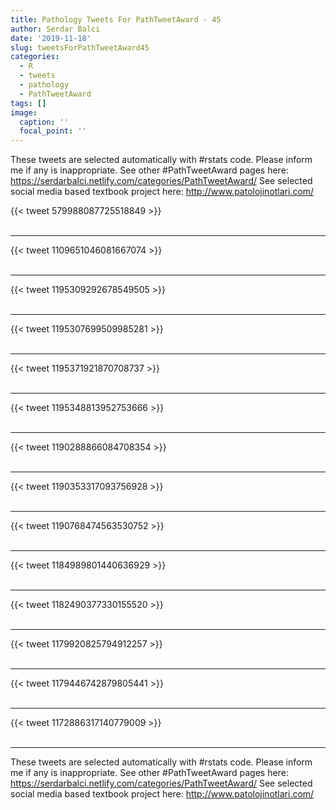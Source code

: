 ```yaml
---
title: Pathology Tweets For PathTweetAward - 45
author: Serdar Balci
date: '2019-11-18'
slug: tweetsForPathTweetAward45
categories:
  - R
  - tweets
  - pathology
  - PathTweetAward
tags: []
image:
  caption: ''
  focal_point: ''
---
```



These tweets are selected automatically with #rstats code. Please inform me if any is inappropriate.
See other #PathTweetAward pages here: https://serdarbalci.netlify.com/categories/PathTweetAward/ 
See selected social media based textbook project here: http://www.patolojinotlari.com/

{{< tweet 579988087725518849 >}}
<br>
<br>
<hr>
{{< tweet 1109651046081667074 >}}
<br>
<br>
<hr>
{{< tweet 1195309292678549505 >}}
<br>
<br>
<hr>
{{< tweet 1195307699509985281 >}}
<br>
<br>
<hr>
{{< tweet 1195371921870708737 >}}
<br>
<br>
<hr>
{{< tweet 1195348813952753666 >}}
<br>
<br>
<hr>
{{< tweet 1190288866084708354 >}}
<br>
<br>
<hr>
{{< tweet 1190353317093756928 >}}
<br>
<br>
<hr>
{{< tweet 1190768474563530752 >}}
<br>
<br>
<hr>
{{< tweet 1184989801440636929 >}}
<br>
<br>
<hr>
{{< tweet 1182490377330155520 >}}
<br>
<br>
<hr>
{{< tweet 1179920825794912257 >}}
<br>
<br>
<hr>
{{< tweet 1179446742879805441 >}}
<br>
<br>
<hr>
{{< tweet 1172886317140779009 >}}
<br>
<br>
<hr>


These tweets are selected automatically with #rstats code. Please inform me if any is inappropriate.
See other #PathTweetAward pages here: https://serdarbalci.netlify.com/categories/PathTweetAward/ 
See selected social media based textbook project here: http://www.patolojinotlari.com/
